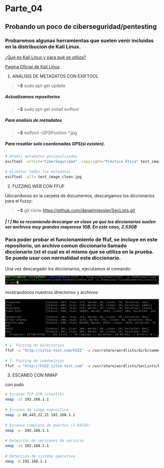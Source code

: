 # Parte_04

## Probando un poco de ciberseguridad/pentesting

### Probaremos algunas herramientas que suelen venir incluidas en la distribucion de Kali Linux.

[¿Qué es Kali Linux y para qué se utiliza?](https://imaginaformacion.com/tutoriales/que-es-kali-linux)

[Pagina Oficial de Kali Linux](https://www.kali.org/)

1. ANÁLISIS DE METADATOS CON EXIFTOOL

> **~$** sudo apt-get update
##### _Actualizamos repositorios_

> **~$** sudo apt-get install exiftool
##### _Para analisis de metadatos_

> **~$** exiftool -GPSPosition *.jpg
##### _Para resatlar solo coordenadas GPS(si existen)._

```bash
# Añadir metadatos personalizados
exiftool -artist="CiberSeguridad" -copyright="Práctica Ética" test_image.jpg

# Eliminar todos los metadatos
exiftool -all= test_image_clean.jpg

```

2. FUZZING WEB CON FFUF

Ubicandonos en la carpeta de documentos, descargamos los diccionarios para el fuzzy:


> **~$** git clone https://github.com/danielmiessler/SecLists.git

##### _| ! | No se recomienda descargar en clase ya que los diccionarios suelen ser archivos muy grandes mayoresa 1GB. En este caso, 2.53GB_

### Para poder probar el funcionamiento de ffuf, se incluye en este repositorio, un archivo comun diccionario llamado diccionario.txt el cual es el mismo que se utiliza en la prueba. Se puede usar con normalidad este diccionario.

Una vez descargado los diccionarios, ejecutamos el comando:

![Imagen](FUZZ.png)

mostrandonos nuestros directorios y archivos:

![Imagen](FUZZ2.png)

```bash
# 1. Fuzzing de directorios
ffuf -u "http://sitio-test.com/FUZZ" -w /usr/share/wordlists/dirb/common.txt

# 2. Fuzzing de subdominios
ffuf -u "http://FUZZ.sitio-test.com" -w /usr/share/wordlists/SecLists/Discovery/DNS/subdomains-top1million-5000.txt
```
3. ESCANEO CON NMAP

con sudo
```bash
# Escaneo TCP SYN (stealth)
nmap -sS 192.168.1.1

# Escaneo de rango específico
nmap -p 80,443,22,21 192.168.1.1

# Escaneo completo de puertos (1-65535)
nmap -p- 192.168.1.1

# Detección de versiones de servicio
nmap -sV 192.168.1.1

# Detección de sistema operativo
nmap -O 192.168.1.1
